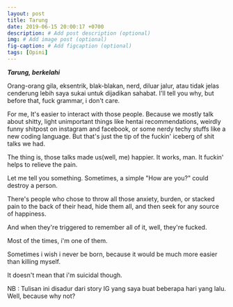 ```yaml
---
layout: post
title: Tarung
date: 2019-06-15 20:00:17 +0700
description: # Add post description (optional)
img: # Add image post (optional)
fig-caption: # Add figcaption (optional)
tags: [Opini]
---
```


***Tarung, berkelahi***

Orang-orang gila, eksentrik, blak-blakan, nerd, diluar jalur, atau tidak jelas cenderung lebih saya sukai untuk dijadikan sahabat. I'll tell you why, but before that, fuck grammar, i don't care.

For me, It's easier to interact with those people. Because we mostly talk about shitty, light unimportant things like hentai recommendations, weirdly funny shitpost on instagram and facebook, or some nerdy techy stuffs like a new coding language. But that's just the tip of the fuckin' iceberg of shit talks we had.

The thing is, those talks made us(well, me) happier. 
It works, man. 
It fuckin' helps to relieve the pain.

Let me tell you something. 
Sometimes, a simple "How are you?" could destroy a person.

There's people who chose to throw all those anxiety, burden, or stacked pain to the back of their head, hide them all, and then seek for any source of happiness. 

And when they're triggered to remember all of it, well, they're fucked.

Most of the times, i'm one of them.

Sometimes i wish i never be born, because it would be much more easier than killing myself.

It doesn't mean that i'm suicidal though.

NB : Tulisan ini disadur dari story IG yang saya buat beberapa hari yang lalu. Well, because why not?
